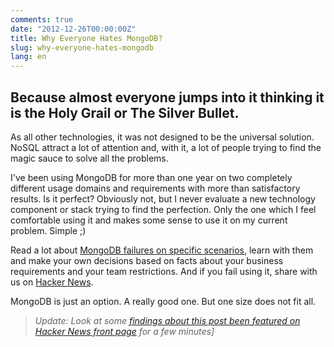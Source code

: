 ```yaml
---
comments: true
date: "2012-12-26T00:00:00Z"
title: Why Everyone Hates MongoDB?
slug: why-everyone-hates-mongodb
lang: en
---
```


## Because almost everyone jumps into it thinking it is the Holy Grail or The Silver Bullet.


As all other technologies, it was not designed to be the universal solution. NoSQL attract a lot of attention and, with it, a lot of people trying to find the magic sauce to solve all the problems.

I've been using MongoDB for more than one year on two completely different usage domains and requirements with more than satisfactory results. Is it perfect? Obviously not, but I never evaluate a new technology component or stack trying to find the perfection. Only the one which I feel comfortable using it and makes some sense to use it on my current problem. Simple ;)

Read a lot about [MongoDB failures on specific scenarios](https://www.google.com/?q=why+mongodb+is+bad), learn with them and make your own decisions based on facts about your business requirements and your team restrictions. And if you fail using it, share with us on [Hacker News](http://news.ycombinator.com/).

MongoDB is just an option. A really good one. But one size does not fit all.


>_Update: Look at some [findings about this post been featured on Hacker News front page](/posts/2012/12/28/hacker-news-effect-findings) for a few minutes]_
